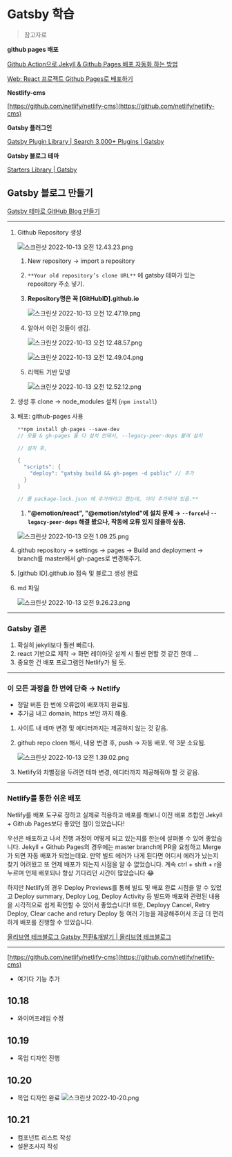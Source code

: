 # Gatsby 학습

> 참고자료
> 

**github pages 배포**

[Github Action으로 Jekyll & Github Pages 배포 자동화 하는 방법](https://deeplify.dev/tools/git/github-pages-github-action)

[Web: React 프로젝트 Github Pages로 배포하기](https://medium.com/hcleedev/web-react-%ED%94%84%EB%A1%9C%EC%A0%9D%ED%8A%B8-github-pages%EB%A1%9C-%EB%B0%B0%ED%8F%AC%ED%95%98%EA%B8%B0-f62e59a2e210)

**Nestlify-cms**

[https://github.com/netlify/netlify-cms](https://github.com/netlify/netlify-cms)

**Gatsby 플러그인**

[Gatsby Plugin Library | Search 3,000+ Plugins | Gatsby](https://www.gatsbyjs.com/plugins)

**Gatsby 블로그 테마**

[Starters Library | Gatsby](https://www.gatsbyjs.com/starters/)

## Gatsby 블로그 만들기

[Gatsby 테마로 GitHub Blog 만들기](https://www.zoomkoding.com/gatsby-github-blog/)

---

1. Github Repository 생성
   
    ![스크린샷 2022-10-13 오전 12.43.23.png](Gatsby%20%E1%84%92%E1%85%A1%E1%86%A8%E1%84%89%E1%85%B3%E1%86%B8%208f3692357c4a4eb3b871f7c4b4443f71/%25E1%2584%2589%25E1%2585%25B3%25E1%2584%258F%25E1%2585%25B3%25E1%2584%2585%25E1%2585%25B5%25E1%2586%25AB%25E1%2584%2589%25E1%2585%25A3%25E1%2586%25BA_2022-10-13_%25E1%2584%258B%25E1%2585%25A9%25E1%2584%258C%25E1%2585%25A5%25E1%2586%25AB_12.43.23.png)
    
    1. New repository → import a repository
    2. `**Your old repository’s clone URL**` 에 gatsby 테마가 있는 repository 주소 넣기.
    3. **Repository명은 꼭 [GitHubID].github.io**
       
        ![스크린샷 2022-10-13 오전 12.47.19.png](Gatsby%20%E1%84%92%E1%85%A1%E1%86%A8%E1%84%89%E1%85%B3%E1%86%B8%208f3692357c4a4eb3b871f7c4b4443f71/%25E1%2584%2589%25E1%2585%25B3%25E1%2584%258F%25E1%2585%25B3%25E1%2584%2585%25E1%2585%25B5%25E1%2586%25AB%25E1%2584%2589%25E1%2585%25A3%25E1%2586%25BA_2022-10-13_%25E1%2584%258B%25E1%2585%25A9%25E1%2584%258C%25E1%2585%25A5%25E1%2586%25AB_12.47.19.png)
        
    4. 알아서 이런 것들이 생김. 
       
        ![스크린샷 2022-10-13 오전 12.48.57.png](Gatsby%20%E1%84%92%E1%85%A1%E1%86%A8%E1%84%89%E1%85%B3%E1%86%B8%208f3692357c4a4eb3b871f7c4b4443f71/%25E1%2584%2589%25E1%2585%25B3%25E1%2584%258F%25E1%2585%25B3%25E1%2584%2585%25E1%2585%25B5%25E1%2586%25AB%25E1%2584%2589%25E1%2585%25A3%25E1%2586%25BA_2022-10-13_%25E1%2584%258B%25E1%2585%25A9%25E1%2584%258C%25E1%2585%25A5%25E1%2586%25AB_12.48.57.png)
        
        ![스크린샷 2022-10-13 오전 12.49.04.png](Gatsby%20%E1%84%92%E1%85%A1%E1%86%A8%E1%84%89%E1%85%B3%E1%86%B8%208f3692357c4a4eb3b871f7c4b4443f71/%25E1%2584%2589%25E1%2585%25B3%25E1%2584%258F%25E1%2585%25B3%25E1%2584%2585%25E1%2585%25B5%25E1%2586%25AB%25E1%2584%2589%25E1%2585%25A3%25E1%2586%25BA_2022-10-13_%25E1%2584%258B%25E1%2585%25A9%25E1%2584%258C%25E1%2585%25A5%25E1%2586%25AB_12.49.04.png)
        
    5. 리액트 기반 맞넹
       
        ![스크린샷 2022-10-13 오전 12.52.12.png](Gatsby%20%E1%84%92%E1%85%A1%E1%86%A8%E1%84%89%E1%85%B3%E1%86%B8%208f3692357c4a4eb3b871f7c4b4443f71/%25E1%2584%2589%25E1%2585%25B3%25E1%2584%258F%25E1%2585%25B3%25E1%2584%2585%25E1%2585%25B5%25E1%2586%25AB%25E1%2584%2589%25E1%2585%25A3%25E1%2586%25BA_2022-10-13_%25E1%2584%258B%25E1%2585%25A9%25E1%2584%258C%25E1%2585%25A5%25E1%2586%25AB_12.52.12.png)
        

1. 생성 후 clone → node_modules 설치 (`npm install`)
2. 배포: github-pages 사용
   
    ```java
    **npm install gh-pages --save-dev
    // 모듈 & gh-pages 둘 다 설치 안돼서, --legacy-peer-deps 붙여 설치
    
    // 설치 후,
    
    {
      "scripts": {
        "deploy": "gatsby build && gh-pages -d public" // 추가
      }
    }
    
    // 를 package-lock.json 에 추가하라고 했는데, 이미 추가되어 있음.**
    ```
    
    1. **"@emotion/react", "@emotion/styled"에 설치 문제 → `--force`나 `--legacy-peer-deps` 해결 봤으나, 작동에 오류 있지 않을까 싶음.**
    
    ![스크린샷 2022-10-13 오전 1.09.25.png](Gatsby%20%E1%84%92%E1%85%A1%E1%86%A8%E1%84%89%E1%85%B3%E1%86%B8%208f3692357c4a4eb3b871f7c4b4443f71/%25E1%2584%2589%25E1%2585%25B3%25E1%2584%258F%25E1%2585%25B3%25E1%2584%2585%25E1%2585%25B5%25E1%2586%25AB%25E1%2584%2589%25E1%2585%25A3%25E1%2586%25BA_2022-10-13_%25E1%2584%258B%25E1%2585%25A9%25E1%2584%258C%25E1%2585%25A5%25E1%2586%25AB_1.09.25.png)
    
3. github repository → settings → pages → Build and deployment → branch를 master에서 gh-pages로 변경해주기. 
4. [github ID].github.io 접속 및 블로그 생성 완료
5. md 파일
   
    ![스크린샷 2022-10-13 오전 9.26.23.png](Gatsby%20%E1%84%92%E1%85%A1%E1%86%A8%E1%84%89%E1%85%B3%E1%86%B8%208f3692357c4a4eb3b871f7c4b4443f71/%25E1%2584%2589%25E1%2585%25B3%25E1%2584%258F%25E1%2585%25B3%25E1%2584%2585%25E1%2585%25B5%25E1%2586%25AB%25E1%2584%2589%25E1%2585%25A3%25E1%2586%25BA_2022-10-13_%25E1%2584%258B%25E1%2585%25A9%25E1%2584%258C%25E1%2585%25A5%25E1%2586%25AB_9.26.23.png)
    

---

### Gatsby 결론

1. 확실히 jekyll보다 훨씬 빠르다. 
2. react 기반으로 제작  → 화면 레이아웃 설계 시 훨씬 편할 것 같긴 한데 … 
3. 중요한 건 배포 프로그램인 Netlify가 될 듯.

---

### 이 모든 과정을 한 번에 단축 → Netlify

- 정말 버튼 한 번에 오류없이 배포까지 완료됨.
- 추가금 내고 domain, https 보안 까지 해줌.

1. 사이트 내 테마 변경 및 에디터까지는 제공하지 않는 것 같음. 
2. github repo cloen 해서, 내용 변경 후, push → 자동 배포. 약 3분 소요됨. 
   
    ![스크린샷 2022-10-13 오전 1.39.02.png](Gatsby%20%E1%84%92%E1%85%A1%E1%86%A8%E1%84%89%E1%85%B3%E1%86%B8%208f3692357c4a4eb3b871f7c4b4443f71/%25E1%2584%2589%25E1%2585%25B3%25E1%2584%258F%25E1%2585%25B3%25E1%2584%2585%25E1%2585%25B5%25E1%2586%25AB%25E1%2584%2589%25E1%2585%25A3%25E1%2586%25BA_2022-10-13_%25E1%2584%258B%25E1%2585%25A9%25E1%2584%258C%25E1%2585%25A5%25E1%2586%25AB_1.39.02.png)
    
1. Netlify와 차별점을 두려면 테마 변경, 에디터까지 제공해줘야 할 것 같음.

---

### Netlify를 통한 쉬운 배포

Netlify를 배포 도구로 정하고 실제로 적용하고 배포를 해보니 이전 배포 조합인 Jekyll + Github Pages보다 좋았던 점이 있었습니다!

우선은 배포하고 나서 진행 과정이 어떻게 되고 있는지를 한눈에 살펴볼 수 있어 좋았습니다. Jekyll + Github Pages의 경우에는 master branch에 PR을 요청하고 Merge가 되면 자동 배포가 되었는데요. 만약 빌드 에러가 나게 된다면 어디서 에러가 났는지 찾기 어려웠고 또 언제 배포가 되는지 시점을 알 수 없었습니다. 계속 ctrl + shift + r을 누르며 언제 배포되나 항상 기다리던 시간이 많았습니다 😂

하지만 Netlify의 경우 Deploy Previews를 통해 빌드 및 배포 완료 시점을 알 수 있었고 Deploy summary, Deploy Log, Deploy Activity 등 빌드와 배포와 관련된 내용을 시각적으로 쉽게 확인할 수 있어서 좋았습니다! 또한, Deployy Cancel, Retry Deploy, Clear cache and retury Deploy 등 여러 기능을 제공해주어서 조금 더 편리하게 배포를 진행할 수 있었습니다.

[올리브영 테크블로그 Gatsby 전환&개발기 | 올리브영 테크블로그](https://oliveyoung.tech/blog/2022-07-04/How-to-Develop-And-Migration-Blog-With-Gatsby/)

---

[https://github.com/netlify/netlify-cms](https://github.com/netlify/netlify-cms)

- 여기다 기능 추가

## 10.18

- 와이어프레임 수정


## 10.19 

- 목업 디자인 진행

## 10.20

- 목업 디자인 완료
![스크린샷 2022-10-20.png](http://drive.google.com/uc?export=view&id=13yQtBty6qxs3YCwi248oSb_QrgJR41-O)

## 10.21

- 컴포넌트 리스트 작성
- 설문조사지 작성



